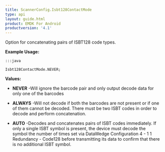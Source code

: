 ```yaml
---
title: ScannerConfig.Isbt128ContactMode
type: api
layout: guide.html
product: EMDK For Android
productversion: '4.1'
---
```



Option for concatenating pairs of ISBT128 code types.
 
 

**Example Usage:**
	
	:::java
	
	Isbt128ContactMode.NEVER;
	


**Values:**

* **NEVER** -Will ignore the barcode pair and only output decode data for only one
 of the barcodes

* **ALWAYS** -Will not decode if both the barcodes are not present or if one of
 them cannot be decoded. There must be two ISBT codes in order to
 decode and perform concatenation.

* **AUTO** -Decodes and concatenates pairs of ISBT codes immediately. If only a
 single ISBT symbol is present, the device must decode the symbol the
 number of times set via DataWedge Configuration 4 - 1 1 Redundancy -
 Code128 before transmitting its data to confirm that there is no
 additional ISBT symbol.









